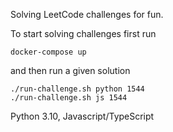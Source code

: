 Solving LeetCode challenges for fun.

To start solving challenges first run  
```
docker-compose up
```

and then run a given solution

```
./run-challenge.sh python 1544
./run-challenge.sh js 1544
```

Python 3.10, Javascript/TypeScript
